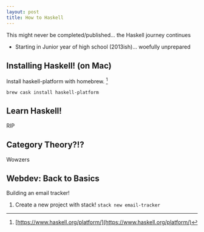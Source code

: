 ```yaml
---
layout: post
title: How to Haskell
---
```


This might never be completed/published... the Haskell journey continues

- Starting in Junior year of high school (2013ish)... woefully unprepared

## Installing Haskell! (on Mac)

Install haskell-platform with homebrew. [^1]

[^1]: [https://www.haskell.org/platform/](https://www.haskell.org/platform/)

```
brew cask install haskell-platform
```

## Learn Haskell!

RIP

## Category Theory?!?

Wowzers

## Webdev: Back to Basics

Building an email tracker!

 1. Create a new project with stack! `stack new email-tracker`
